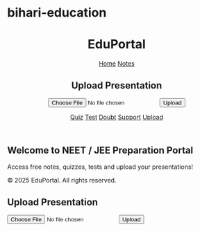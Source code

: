 # bihari-education<!DOCTYPE html>
<html lang="en">
<head>
  <meta charset="UTF-8">
  <title>EduPortal - NEET JEE Prep</title>
  <link rel="stylesheet" href="style.css">
</head>
<body>
  <header>
    <h1>EduPortal</h1>
    <nav>
      <a href="index.html">Home</a>
      <a href="notes.html">Notes</a><h2>Upload Presentation</h2>
<form action="upload.php" method="POST" enctype="multipart/form-data">
  <input type="file" name="file" accept=".pdf,.ppt,.pptx" required>
  <button type="submit">Upload</button>
</form>
      <a href="quiz.html">Quiz</a>
      <a href="test.html">Test</a>
      <a href="doubt.html">Doubt</a>
      <a href="support.html">Support</a>
      <a href="upload.html">Upload</a>
    </nav>
  </header>
  <main>
    <h2>Welcome to NEET / JEE Preparation Portal</h2>
    <p>Access free notes, quizzes, tests and upload your presentations!</p>
  </main>
  <footer>
    <p>© 2025 EduPortal. All rights reserved.</p>
  </footer>
</body>
</html><h2>Upload Presentation</h2>
<form action="upload.php" method="POST" enctype="multipart/form-data">
  <input type="file" name="file" accept=".pdf,.ppt,.pptx" required>
  <button type="submit">Upload</button>
</form>
